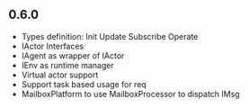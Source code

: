 ## 0.6.0
* Types definition: Init Update Subscribe Operate
* IActor Interfaces
* IAgent as wrapper of IActor 
* IEnv as runtime manager
* Virtual actor support
* Support task based usage for req
* MailboxPlatform to use MailboxProcessor to dispatch IMsg
